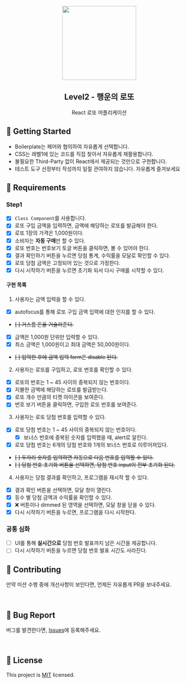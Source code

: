 <p align="middle" >
  <img width="200px;" src="https://raw.githubusercontent.com/woowacourse/javascript-lotto/main/src/images/lotto_ball.png"/>
</p>
<h2 align="middle">Level2 - 행운의 로또</h2>
<p align="middle">React 로또 어플리케이션</p>
</p>

## 🚀 Getting Started

- Boilerplate는 페어와 협의하여 자유롭게 선택합니다.
- CSS는 레벨1에 있는 코드를 직접 찾아서 자유롭게 재활용합니다.
- 불필요한 Third-Party 없이 React에서 제공되는 것만으로 구현합니다.
- 테스트 도구 선정부터 작성까지 일절 관여하지 않습니다. 자유롭게 즐겨보세요
  <br>

## 📝 Requirements

### Step1

- [x] `Class Component`를 사용합니다.
- [x] 로또 구입 금액을 입력하면, 금액에 해당하는 로또를 발급해야 한다.
- [x] 로또 1장의 가격은 1,000원이다.
- [x] 소비자는 **자동 구매**만 할 수 있다.
- [x] 로또 번호는 번호보기 토글 버튼을 클릭하면, 볼 수 있어야 한다.
- [x] 결과 확인하기 버튼을 누르면 당첨 통계, 수익률을 모달로 확인할 수 있다.
- [x] 로또 당첨 금액은 고정되어 있는 것으로 가정한다.
- [x] 다시 시작하기 버튼을 누르면 초기화 되서 다시 구매를 시작할 수 있다.

#### 구현 목록

1. 사용자는 금액 입력을 할 수 있다.

- [x] autofocus를 통해 로또 구입 금액 입력에 대한 인지를 할 수 있다.
- ~~[ ] 거스름 돈을 거슬러준다.~~
- [x] 금액은 1,000원 단위만 입력할 수 있다.
- [x] 최소 금액은 1,000원이고 최대 금액은 50,000원이다.
- ~~[ ] 입력한 후에 금액 입력 form은 disable 된다.~~

2. 사용자는 로또를 구입하고, 로또 번호를 확인할 수 있다.

- [x] 로또의 번호는 1 ~ 45 사이의 중복되지 않는 번호이다.
- [x] 지불한 금액에 해당하는 로또를 발급받는다.
- [x] 로또 개수 만큼의 티켓 아이콘을 보여준다.
- [x] 번호 보기 버튼을 클릭하면, 구입한 로또 번호를 보여준다.

3. 사용자는 로또 당첨 번호를 입력할 수 있다.

- [x] 로또 당첨 번호는 1 ~ 45 사이의 중복되지 않는 번호이다.
  - [x] 보너스 번호에 중복된 숫자를 입력했을 때, alert로 알린다.
- [x] 로또 당첨 번호는 6개의 당첨 번호와 1개의 보너스 번호로 이루어져있다.
- ~~[ ] 두자리 숫자를 입력하면 자동으로 다음 번호를 입력할 수 있다.~~
- ~~[ ] 당첨 번호 초기화 버튼을 선택하면, 당첨 번호 input이 전부 초기화 된다.~~

4. 사용자는 당첨 결과를 확인하고, 프로그램을 재시작 할 수 있다.

- [x] 결과 확인 버튼을 선택하면, 모달 창이 열린다.
- [x] 등수 별 당첨 금액과 수익률을 확인할 수 있다.
- [x] ❌ 버튼이나 dimmed 된 영역을 선택하면, 모달 창을 닫을 수 있다.
- [x] 다시 시작하기 버튼을 누르면, 프로그램을 다시 시작한다.

### 공통 심화

- [ ] UI를 통해 **실시간으로** 당첨 번호 발표까지 남은 시간을 제공합니다.
- [ ] 다시 시작하기 버튼을 누르면 당첨 번호 발표 시간도 사라진다.

## 👏 Contributing

만약 미션 수행 중에 개선사항이 보인다면, 언제든 자유롭게 PR을 보내주세요.

<br>

## 🐞 Bug Report

버그를 발견한다면, [Issues](https://github.com/woowacourse/react-lotto/issues)에 등록해주세요.

<br>

## 📝 License

This project is [MIT](https://github.com/woowacourse/react-lotto/blob/main/LICENSE) licensed.

